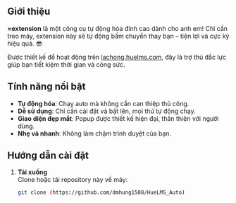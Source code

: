
## Giới thiệu

**=extension** là một công cụ tự động hóa đỉnh cao dành cho anh em! Chỉ cần treo máy, extension này sẽ tự động bấm chuyển thay bạn – tiện lợi và cực kỳ hiệu quả. 😎

<div class="highlight">
  <p>Được thiết kế để hoạt động trên <a href="https://lachong.huelms.com">lachong.huelms.com</a>, đây là trợ thủ đắc lực giúp bạn tiết kiệm thời gian và công sức.</p>
</div>

## Tính năng nổi bật

- **Tự động hóa**: Chạy auto mà không cần can thiệp thủ công.
- **Dễ sử dụng**: Chỉ cần cài đặt và bật lên, mọi thứ tự động chạy.
- **Giao diện đẹp mắt**: Popup được thiết kế hiện đại, thân thiện với người dùng.
- **Nhẹ và nhanh**: Không làm chậm trình duyệt của bạn.

## Hướng dẫn cài đặt

1. **Tải xuống**  
   Clone hoặc tải repository này về máy:
   ```bash
   git clone (https://github.com/dmhung1508/HueLMS_Auto)
